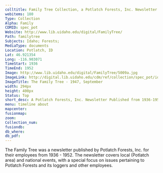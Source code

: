 ```yaml
---
colltitle: Family Tree Collection, a Potlatch Forests, Inc. Newsletter
webitems: 180
Type: Collection
Alpha: Family
CDMID: spec_pot
Website: http://www.lib.uidaho.edu/digital/FamilyTree/
Path: familytree
Subjects: Idaho; Forests; 
MediaType: documents
Location: Potlatch, ID
Lat: 46.921354
Long: -116.903071
TimeStart: 1936
TimeEnd: 1952
Image: http://www.lib.uidaho.edu/digital/FamilyTree/5009a.jpg
ImageLink: http://digital.lib.uidaho.edu/cdm/ref/collection/spec_pot/id/1149
ImageTitle: The Family Tree - 1947, September
width: 294px
height: 400px
Status: Top
short_desc: A Potlatch Forests, Inc. Newsletter Published from 1936-1952
menu: timeline about
mapcenter: 
fusionmap: 
zoom: 
Collection_num: 
fusiondb: 
db_where: 
db_pdf: 
---
```

The Family Tree was a newsletter published by Potlatch Forests, Inc. for their employees from 1936 - 1952. The newsletter covers local (Potlatch area) and national events, with a special focus on issues pertaining to Potlatch Forests and its loggers and other employees.